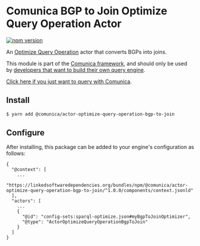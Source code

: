 # Comunica BGP to Join Optimize Query Operation Actor

[![npm version](https://badge.fury.io/js/%40comunica%2Factor-optimize-query-operation-bgp-to-join.svg)](https://www.npmjs.com/package/@comunica/actor-optimize-query-operation-bgp-to-join)

An [Optimize Query Operation](https://github.com/comunica/comunica/tree/master/packages/bus-optimize-query-operation) actor
that converts BGPs into joins.

This module is part of the [Comunica framework](https://github.com/comunica/comunica),
and should only be used by [developers that want to build their own query engine](https://comunica.dev/docs/modify/).

[Click here if you just want to query with Comunica](https://comunica.dev/docs/query/).

## Install

```bash
$ yarn add @comunica/actor-optimize-query-operation-bgp-to-join
```

## Configure

After installing, this package can be added to your engine's configuration as follows:
```text
{
  "@context": [
    ...
    "https://linkedsoftwaredependencies.org/bundles/npm/@comunica/actor-optimize-query-operation-bgp-to-join/^1.0.0/components/context.jsonld"  
  ],
  "actors": [
    ...
    {
      "@id": "config-sets:sparql-optimize.json#myBgpToJoinOptimizer",
      "@type": "ActorOptimizeQueryOperationBgpToJoin"
    }
  ]
}
```
